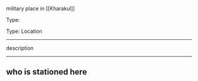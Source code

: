 military place in [[Kharakul]]

Type:



Type: 
Location

---

description

---

## who is stationed here